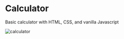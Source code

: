# Calculator

Basic calculator with HTML, CSS, and vanilla Javascript 

![calculator](https://user-images.githubusercontent.com/84420876/229939942-b4921502-d986-4b34-9513-e99ca44e55c7.png)
